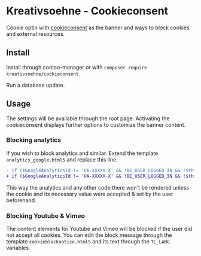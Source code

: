 # Kreativsoehne - Cookieconsent

Cookie optin with [cookieconsent](https://www.osano.com/cookieconsent) as the banner and ways to block cookies and external resources.

## Install

Install through contao-manager or with `composer require kreativsoehne/cookieconsent`.

Run a database update.

## Usage

The settings will be available through the root page. Activating the cookieconsent displays further options to customize the banner content.

### Blocking analytics

If you wish to block analytics and similar. Extend the template `analytics_google.html5` and replace this line:

```diff
- if ($GoogleAnalyticsId != 'UA-XXXXX-X' && !BE_USER_LOGGED_IN && !$this->hasAuthenticatedBackendUser()): ?>
+ if ($GoogleAnalyticsId != 'UA-XXXXX-X' && !BE_USER_LOGGED_IN && !$this->hasAuthenticatedBackendUser() && \Input::cookie('cookieconsent_status') === 'allow'): ?>
```

This way the analytics and any other code there won't be rendered unless the cookie and its necessary value were accepted & set by the user beforehand.

### Blocking Youtube & Vimeo

The content elements for Youtube and Vimeo will be blocked if the user did not accept all cookies. You can edit the block message through the template `cookieblocknotice.html5` and its text through the `TL_LANG` variables.
